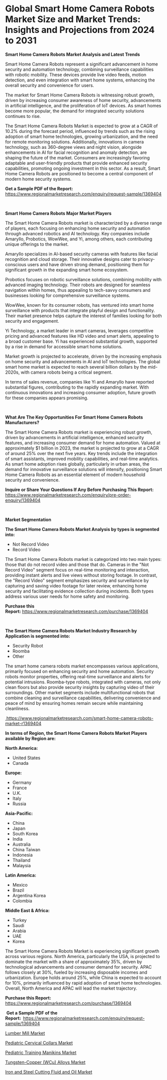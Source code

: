 <p><h1>Global Smart Home Camera Robots Market Size and Market Trends: Insights and Projections from 2024 to 2031</h1></p><p><strong>Smart Home Camera Robots Market Analysis and Latest Trends</strong></p>
<p><p>Smart Home Camera Robots represent a significant advancement in home security and automation technology, combining surveillance capabilities with robotic mobility. These devices provide live video feeds, motion detection, and even integration with smart home systems, enhancing the overall security and convenience for users. </p><p>The market for Smart Home Camera Robots is witnessing robust growth, driven by increasing consumer awareness of home security, advancements in artificial intelligence, and the proliferation of IoT devices. As smart homes become more popular, the demand for integrated security solutions continues to rise. </p><p>The Smart Home Camera Robots Market is expected to grow at a CAGR of 10.2% during the forecast period, influenced by trends such as the rising adoption of smart home technologies, growing urbanization, and the need for remote monitoring solutions. Additionally, innovations in camera technology, such as 360-degree views and night vision, alongside enhancements in AI for facial recognition and anomaly detection, are shaping the future of the market. Consumers are increasingly favoring adaptable and user-friendly products that provide enhanced security capabilities, promoting ongoing investment in this sector. As a result, Smart Home Camera Robots are positioned to become a central component of modern home security systems.</p></p>
<p><strong>Get a Sample PDF of the Report:&nbsp;</strong> <a href="https://www.regionalmarketresearch.com/enquiry/request-sample/1369404">https://www.regionalmarketresearch.com/enquiry/request-sample/1369404</a></p>
<p>&nbsp;</p>
<p><strong>Smart Home Camera Robots Major Market Players</strong></p>
<p><p>The Smart Home Camera Robots market is characterized by a diverse range of players, each focusing on enhancing home security and automation through advanced robotics and AI technology. Key companies include Amaryllo, Probotics, WowWee, and Yi, among others, each contributing unique offerings to the market.</p><p>Amaryllo specializes in AI-based security cameras with features like facial recognition and cloud storage. Their innovative designs cater to privacy-conscious users and have driven strong demand, positioning them for significant growth in the expanding smart home ecosystem.</p><p>Probotics focuses on robotic surveillance solutions, combining mobility with advanced imaging technology. Their robots are designed for seamless navigation within homes, thus appealing to tech-savvy consumers and businesses looking for comprehensive surveillance systems.</p><p>WowWee, known for its consumer robots, has ventured into smart home surveillance with products that integrate playful design and functionality. Their market presence helps capture the interest of families looking for both security and engagement.</p><p>Yi Technology, a market leader in smart cameras, leverages competitive pricing and advanced features like HD video and smart alerts, appealing to a broad customer base. Yi has experienced substantial growth, supported by a rise in demand for accessible smart home solutions.</p><p>Market growth is projected to accelerate, driven by the increasing emphasis on home security and advancements in AI and IoT technologies. The global smart home market is expected to reach several billion dollars by the mid-2020s, with camera robots being a critical segment.</p><p>In terms of sales revenue, companies like Yi and Amaryllo have reported substantial figures, contributing to the rapidly expanding market. With continuous innovations and increasing consumer adoption, future growth for these companies appears promising.</p></p>
<p>&nbsp;</p>
<p><strong>What Are The Key Opportunities For Smart Home Camera Robots Manufacturers?</strong></p>
<p><p>The Smart Home Camera Robots market is experiencing robust growth, driven by advancements in artificial intelligence, enhanced security features, and increasing consumer demand for home automation. Valued at approximately $1 billion in 2023, the market is projected to grow at a CAGR of around 25% over the next five years. Key trends include the integration of smart assistants, improved mobility capabilities, and real-time analytics. As smart home adoption rises globally, particularly in urban areas, the demand for innovative surveillance solutions will intensify, positioning Smart Home Camera Robots as an essential element of modern household security and convenience.</p></p>
<p><strong>Inquire or Share Your Questions If Any Before Purchasing This Report:</strong> <a href="https://www.regionalmarketresearch.com/enquiry/pre-order-enquiry/1369404">https://www.regionalmarketresearch.com/enquiry/pre-order-enquiry/1369404</a></p>
<p>&nbsp;</p>
<p><strong>Market Segmentation</strong></p>
<p><strong>The Smart Home Camera Robots Market Analysis by types is segmented into:</strong></p>
<p><ul><li>Not Record Video</li><li>Record Video</li></ul></p>
<p><p>The Smart Home Camera Robots market is categorized into two main types: those that do not record video and those that do. Cameras in the "Not Record Video" segment focus on real-time monitoring and interaction, providing instant alerts and live views without storing footage. In contrast, the "Record Video" segment emphasizes security and surveillance by capturing and saving video footage for later review, enhancing home security and facilitating evidence collection during incidents. Both types address various user needs for home safety and monitoring.</p></p>
<p><strong>Purchase this Report:&nbsp;</strong><a href="https://www.regionalmarketresearch.com/purchase/1369404">https://www.regionalmarketresearch.com/purchase/1369404</a></p>
<p>&nbsp;</p>
<p><strong>The Smart Home Camera Robots Market Industry Research by Application is segmented into:</strong></p>
<p><ul><li>Security Robot</li><li>Roomba</li><li>Other</li></ul></p>
<p><p>The smart home camera robots market encompasses various applications, primarily focused on enhancing security and home automation. Security robots monitor properties, offering real-time surveillance and alerts for potential intrusions. Roomba-type robots, integrated with cameras, not only clean floors but also provide security insights by capturing video of their surroundings. Other market segments include multifunctional robots that combine cleaning and surveillance capabilities, delivering convenience and peace of mind by ensuring homes remain secure while maintaining cleanliness.</p></p>
<p><a href="https://www.regionalmarketresearch.com/smart-home-camera-robots-market-r1369404">&nbsp;https://www.regionalmarketresearch.com/smart-home-camera-robots-market-r1369404</a></p>
<p><strong>In terms of Region, the Smart Home Camera Robots Market Players available by Region are:</strong></p>
<p>
    <p> <strong> North America: </strong>
        <ul>
            <li>United States</li>
            <li>Canada</li>
        </ul>
        </p> 
    <p> <strong> Europe: </strong>
        <ul>
            <li>Germany</li>
            <li>France</li>
            <li>U.K.</li>
            <li>Italy</li>
            <li>Russia</li>
        </ul>
        </p> 
    <p> <strong> Asia-Pacific: </strong>
        <ul>
            <li>China</li>
            <li>Japan</li>
            <li>South Korea</li>
            <li>India</li>
            <li>Australia</li>
            <li>China Taiwan</li>
            <li>Indonesia</li>
            <li>Thailand</li>
            <li>Malaysia</li>
        </ul>
        </p> 
    <p> <strong> Latin America: </strong>
        <ul>
            <li>Mexico</li>
            <li>Brazil</li>
            <li>Argentina Korea</li>
            <li>Colombia</li>
        </ul>
        </p> 
    <p> <strong> Middle East & Africa: </strong>
        <ul>
            <li>Turkey</li>
            <li>Saudi</li>
            <li>Arabia</li>
            <li>UAE</li>
            <li>Korea</li>
        </ul>
    </p>
    </p>
<p><p>The Smart Home Camera Robots Market is experiencing significant growth across various regions. North America, particularly the USA, is projected to dominate the market with a share of approximately 35%, driven by technological advancements and consumer demand for security. APAC follows closely at 30%, fueled by increasing disposable incomes and urbanization. Europe holds around 25%, while China is expected to account for 10%, primarily influenced by rapid adoption of smart home technologies. Overall, North America and APAC will lead the market trajectory.</p></p>
<p><strong>Purchase this Report: </strong><a href="https://www.regionalmarketresearch.com/purchase/1369404">https://www.regionalmarketresearch.com/purchase/1369404</a></p>
<p>&nbsp;<strong>Get a Sample PDF of the Report:&nbsp;&nbsp;</strong><a href="https://www.regionalmarketresearch.com/enquiry/request-sample/1369404">https://www.regionalmarketresearch.com/enquiry/request-sample/1369404</a></p>
<p><strong></strong></p>
<p><p><a href="https://medium.com/@lavonnedefsmc/lumber-mill-market-research-report-includes-analysis-on-market-size-share-and-growth-rate-at-5-4-63bb4f6bf032?postPublishedType=repub">Lumber Mill Market</a></p><p><a href="https://www.linkedin.com/pulse/pediatric-cervical-collars-market-global-share-ranking-overall-myduc">Pediatric Cervical Collars Market</a></p><p><a href="https://www.linkedin.com/pulse/mapping-pediatric-training-manikins-market-trends-challenges-uwlgc">Pediatric Training Manikins Market</a></p><p><a href="https://issuu.com/reportprime-2/docs/tungsten-copper-wcu-alloys-market-s_3263f2c64a2cfd">Tungsten-Copper (WCu) Alloys Market</a></p><p><a href="https://issuu.com/reportprime-2/docs/iron-and-steel-cutting-fluid-and-oi_8e31bc1bd29524">Iron and Steel Cutting Fluid and Oil Market</a></p></p>